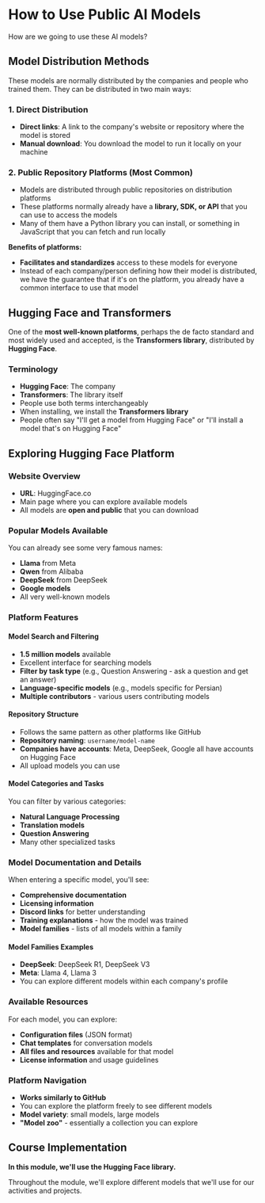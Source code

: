 # How to Use Public AI Models

How are we going to use these AI models?

## Model Distribution Methods

These models are normally distributed by the companies and people who trained them. They can be distributed in two main ways:

### 1. Direct Distribution
- **Direct links**: A link to the company's website or repository where the model is stored
- **Manual download**: You download the model to run it locally on your machine

### 2. Public Repository Platforms (Most Common)
- Models are distributed through public repositories on distribution platforms
- These platforms normally already have a **library, SDK, or API** that you can use to access the models
- Many of them have a Python library you can install, or something in JavaScript that you can fetch and run locally

**Benefits of platforms:**
- **Facilitates and standardizes** access to these models for everyone
- Instead of each company/person defining how their model is distributed, we have the guarantee that if it's on the platform, you already have a common interface to use that model

## Hugging Face and Transformers

One of the **most well-known platforms**, perhaps the de facto standard and most widely used and accepted, is the **Transformers library**, distributed by **Hugging Face**.

### Terminology
- **Hugging Face**: The company
- **Transformers**: The library itself
- People use both terms interchangeably
- When installing, we install the **Transformers library**
- People often say "I'll get a model from Hugging Face" or "I'll install a model that's on Hugging Face"

## Exploring Hugging Face Platform

### Website Overview
- **URL**: HuggingFace.co
- Main page where you can explore available models
- All models are **open and public** that you can download

### Popular Models Available
You can already see some very famous names:
- **Llama** from Meta
- **Qwen** from Alibaba
- **DeepSeek** from DeepSeek
- **Google models**
- All very well-known models

### Platform Features

#### Model Search and Filtering
- **1.5 million models** available
- Excellent interface for searching models
- **Filter by task type** (e.g., Question Answering - ask a question and get an answer)
- **Language-specific models** (e.g., models specific for Persian)
- **Multiple contributors** - various users contributing models

#### Repository Structure
- Follows the same pattern as other platforms like GitHub
- **Repository naming**: `username/model-name`
- **Companies have accounts**: Meta, DeepSeek, Google all have accounts on Hugging Face
- All upload models you can use

#### Model Categories and Tasks
You can filter by various categories:
- **Natural Language Processing**
- **Translation models**
- **Question Answering**
- Many other specialized tasks

### Model Documentation and Details

When entering a specific model, you'll see:
- **Comprehensive documentation**
- **Licensing information**
- **Discord links** for better understanding
- **Training explanations** - how the model was trained
- **Model families** - lists of all models within a family

#### Model Families Examples
- **DeepSeek**: DeepSeek R1, DeepSeek V3
- **Meta**: Llama 4, Llama 3
- You can explore different models within each company's profile

### Available Resources

For each model, you can explore:
- **Configuration files** (JSON format)
- **Chat templates** for conversation models
- **All files and resources** available for that model
- **License information** and usage guidelines

### Platform Navigation
- **Works similarly to GitHub**
- You can explore the platform freely to see different models
- **Model variety**: small models, large models
- **"Model zoo"** - essentially a collection you can explore

## Course Implementation

**In this module, we'll use the Hugging Face library.**

Throughout the module, we'll explore different models that we'll use for our activities and projects.
